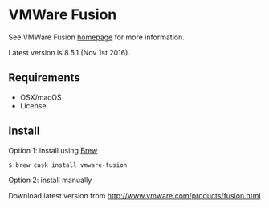 # VMWare Fusion

See VMWare Fusion [homepage](http://www.vmware.com/products/fusion.html) for more information.

Latest version is 8.5.1 (Nov 1st 2016).

## Requirements

- OSX/macOS
- License

## Install

Option 1: install using [Brew](brew.md)

```shell
$ brew cask install vmware-fusion
```

Option 2: install manually

Download latest version from http://www.vmware.com/products/fusion.html
